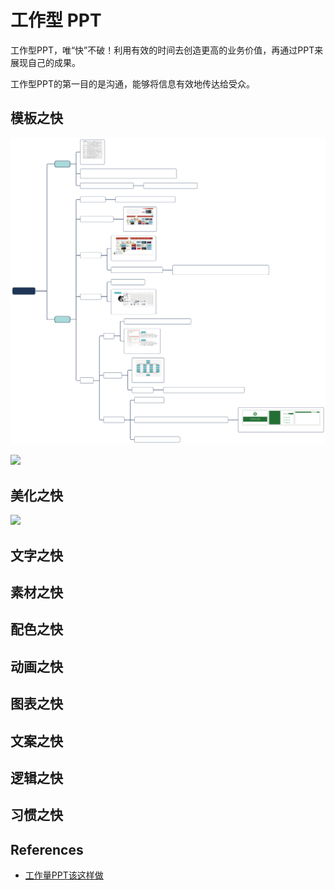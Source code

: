 # 工作型 PPT

工作型PPT，唯“快”不破！利用有效的时间去创造更高的业务价值，再通过PPT来展现自己的成果。

工作型PPT的第一目的是沟通，能够将信息有效地传达给受众。

## 模板之快

![](../images/ppt-template.svg)

![](../images/ppt-template-format.svg)

## 美化之快

![](../images/ppt-typesetting.svg)

## 文字之快

## 素材之快

## 配色之快

## 动画之快

## 图表之快

## 文案之快

## 逻辑之快

## 习惯之快

## References

- [工作量PPT该这样做](https://weread.qq.com/web/reader/99132ed0723fba5d9914194)